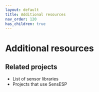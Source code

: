 ```yaml
---
layout: default
title: Additional resources
nav_order: 120
has_children: true
---
```


# Additional resources

## Related projects

- List of sensor libraries
- Projects that use SensESP

